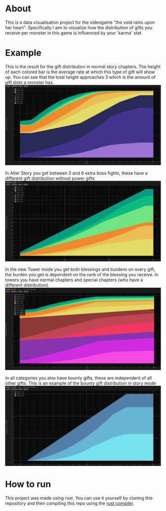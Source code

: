 # About
This is a data visualisation project for the videogame "the void rains upon her heart".
Specifically I aim to visualize how the distribution of gifts you receive per monster in this game is influenced by your 'karma' stat

# Example
This is the result for the gift distribution in normal story chapters. The height of each colored bar is the average rate at which this type of gift will show up. You can see that the total height approaches 3 which is the amount of gift slots a monster has.
![Normal Story Chapter Example](example_pictures/Story.png)


In Alter Story you get between 3 and 6 extra boss fights, these have a different gift distribution without power gifts
![Late Alter Story Chapter](example_pictures/AStory.png)

In the new Tower mode you get both blessings and burdens on every gift, the burden you get is dependent on the rank of the blessing you receive. In towers you have normal chapters and special chapters (who have a different distribution).
![Normal tower mode](example_pictures/Towers.png)

In all categories you also have bounty gifts, these are independent of all other gifts. This is an example of the bounty gift distribution in story mode
![Normal Story Bounty gifts](example_pictures/Story_Bounty.png)
# How to run
This project was made using rust. You can use it yourself by cloning this repository and then compiling this repo using the [rust compiler](https://doc.rust-lang.org/book/ch01-01-installation.html).
